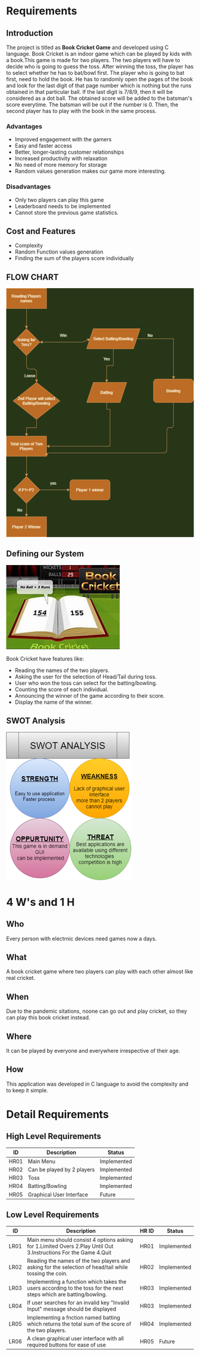 ﻿# Requirements

 ## Introduction

The project is titled as **Book Cricket Game** and developed using C language. Book Cricket is an indoor game which can be played by kids with a book.This game is made for two players. The two players will have to decide who is going to guess the toss. After winning the toss, the player has to select whether he has to bat/bowl first. The player who is going to bat first, need to hold the book. He has to randomly open the pages of the book and look for the last digit of that page number which is nothing but the runs obtained in that particular ball. If the last digit is 7/8/9, then it will be considered as a dot ball. The obtained score will be added to the batsman's score everytime. The batsman will be out if the number is 0. Then, the second player has to play with the book in the same process.


### Advantages

 - Improved engagement with the gamers
 - Easy and faster access 
 - Better, longer-lasting customer relationships
 - Increased productivity with relaxation
 - No need of more memory for storage 
 - Random values generation makes our game more interesting.
 
 ### Disadvantages
 - Only two players can play this game
 - Leaderboard needs to be implemented
 - Cannot store the previous game statistics.
 
## Cost and Features
 - Complexity 
 - Random Function values generation
 - Finding the sum of the players score individually

## FLOW CHART
![FLOWCHART](https://github.com/pavankalyanmedishetty/stepin_bookcricket/blob/fd71077b2e1ba071e5c02a8038fdc9f57f6477ff/6_ImagesAndVideos/flowchart.png)
 

##  Defining our System

![System Definition](https://github.com/pavankalyanmedishetty/stepin_bookcricket/blob/a24efdfd52ca8a0566b0f490b0379560af9f9b00/6_ImagesAndVideos/bookcricket.jpg)

 Book Cricket have features like:
 -  Reading the names of the two players. 
 - Asking the user for the selection of Head/Tail during toss.
 - User who won the toss can select for the batting/bowling.
 -  Counting the score of each individual.
 - Announcing the winner of the game according to their score.
 - Display the name of the winner.

## SWOT Analysis
![SWOT](https://github.com/pavankalyanmedishetty/stepin_bookcricket/blob/0e8f94370d58e5b8eda09c10b1b65df89c25516e/6_ImagesAndVideos/swot.drawio.png)


# 4 W's and 1 H

## Who
Every person with electrnic devices need games now a days.

## What
A book cricket game where two players can play with each other almost like real cricket.

## When

Due to the pandemic sitations, noone can go out and play cricket, so they can play this book cricket instead.

## Where

It can be played by everyone and everywhere irrespective of their age. 

## How

This application was developed in C language to avoid the complexity and to keep it simple. 


# Detail Requirements

## High Level Requirements
| ID | Description | Status |
|--|--|--|
| HR01 |Main Menu  | Implemented |
| HR02 | Can be played by 2 players | Implemented |
| HR03 | Toss |  Implemented |
| HR04 | Batting/Bowling |  Implemented |
| HR05 | Graphical User Interface | Future |


## Low Level Requirements 

| ID | Description | HR ID | Status |
|--|--|--|--|
| LR01 |Main menu should consist 4 options asking for 1.Limited Overs 2.Play Until Out 3.Instructions For the Game 4.Quit  | HR01| Implemented |
| LR02 | Reading the names of the two players and asking for the selection of head/tail while tossing the coin. | HR02| Implemented |
 LR03 | Implementing a function which takes the users according to the toss for the next steps which are batting/bowling. | HR03| Implemented |
| LR04 | If user searches for an invalid key "Invalid Input" message should be displayed | HR03| Implemented |
| LR05 |Implementing a fnction named batting which returns the total sum of the score of the two players. | HR04| Implemented |
| LR06 |A clean graphical user interface with all required buttons for ease of use  | HR05| Future |
